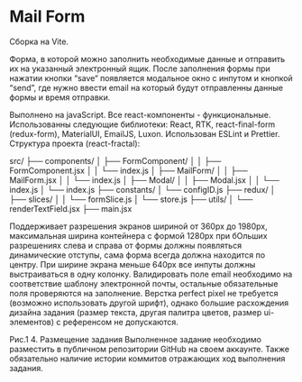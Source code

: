 # Mail Form

Сборка на Vite.

Форма, в которой можно заполнить необходимые данные и отправить их на указанный электронный ящик.
После заполнения формы при нажатии кнопки “save“ появляется модальное окно с инпутом и кнопкой “send”, где нужно ввести email на который будут отправленны данные формы и время отправки.

Выполнено на javaScript. Все react-компоненты - функциональные.
Использованны следующие библиотеки: React, RTK, react-final-form (redux-form), MaterialUI, EmailJS, Luxon.
Использован ESLint и Prettier.
Структура проекта (react-fractal):

src/
├── components/
│ ├── FormComponent/
│ │ ├── FormComponent.jsx
│ │ └── index.js
│ ├── MailForm/
│ │ ├── MailForm.jsx
│ │ └── index.js
│ ├── Modal/
│ │ ├── Modal.jsx
│ │ └── index.js
│ └── index.js
├── constants/
│ └── configID.js
├── redux/
│ ├── slices/
│ │ └── formSlice.js
│ └── store.js
├── utils/
│ └── renderTextField.jsx
├── main.jsx

Поддерживает разрешения экранов шириной от 360px до 1980px, максимальная ширина контейнера с формой 1280px при бОльших разрешениях слева и справа от формы должны появляться динамические отступы, сама форма всегда должна находится по центру. При ширине экрана меньше 640px все инпуты должны выстраиваться в одну колонку. Валидировать поле email необходимо на соответствие шаблону электронной почты, остальные обязательные поля проверяются на заполнение. Верстка perfect pixel не требуется (возможно использовать другой шрифт), однако большие расхождения дизайна задания (размер текста, другая палитра цветов, размер ui-элементов) с референсом не допускаются.

Рис.1 4. Размещение задания
Выполненное задание необходимо разместить в публичном репозитории GitHub на своем аккаунте. Также обязательно наличие истории коммитов отражающих ход выполнения задания.
